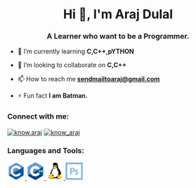 <h1 align="center">Hi 👋, I'm Araj Dulal</h1>
<h3 align="center">A Learner who want to be a Programmer.</h3>

- 🌱 I’m currently learning **C,C++,pYTHON**

- 👯 I’m looking to collaborate on **C,C++**

- 📫 How to reach me **sendmailtoaraj@gmail.com**

- ⚡ Fun fact **I am Batman.**

<h3 align="left">Connect with me:</h3>
<p align="left">
<a href="https://fb.com/know.araj" target="blank"><img align="center" src="https://raw.githubusercontent.com/rahuldkjain/github-profile-readme-generator/master/src/images/icons/Social/facebook.svg" alt="know.araj" height="30" width="40" /></a>
<a href="https://instagram.com/know_araj" target="blank"><img align="center" src="https://raw.githubusercontent.com/rahuldkjain/github-profile-readme-generator/master/src/images/icons/Social/instagram.svg" alt="know_araj" height="30" width="40" /></a>
</p>

<h3 align="left">Languages and Tools:</h3>
<p align="left"> <a href="https://www.cprogramming.com/" target="_blank" rel="noreferrer"> <img src="https://raw.githubusercontent.com/devicons/devicon/master/icons/c/c-original.svg" alt="c" width="40" height="40"/> </a> <a href="https://www.w3schools.com/cpp/" target="_blank" rel="noreferrer"> <img src="https://raw.githubusercontent.com/devicons/devicon/master/icons/cplusplus/cplusplus-original.svg" alt="cplusplus" width="40" height="40"/> </a> <a href="https://www.linux.org/" target="_blank" rel="noreferrer"> <img src="https://raw.githubusercontent.com/devicons/devicon/master/icons/linux/linux-original.svg" alt="linux" width="40" height="40"/> </a> <a href="https://www.photoshop.com/en" target="_blank" rel="noreferrer"> <img src="https://raw.githubusercontent.com/devicons/devicon/master/icons/photoshop/photoshop-line.svg" alt="photoshop" width="40" height="40"/> </a> </p>

